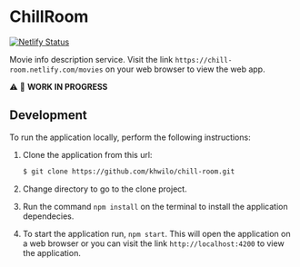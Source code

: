 # ChillRoom

[![Netlify Status](https://api.netlify.com/api/v1/badges/dd4cfeb0-76d5-49c2-901a-3e0fb93af45b/deploy-status)](https://app.netlify.com/sites/chill-room/deploys)

Movie info description service. Visit the link `https://chill-room.netlify.com/movies` on your web browser to view the web app.

:warning: :construction: __WORK IN PROGRESS__

## Development

To run the application locally, perform the following instructions:

1. Clone the application from this url:

    ```bash
    $ git clone https://github.com/khwilo/chill-room.git
    ```

2. Change directory to go to the clone project.
3. Run the command `npm install` on the terminal to install the application dependecies.
4. To start the application run, `npm start`. This will open the application on a web browser or you can visit the link `http://localhost:4200` to view the application.
